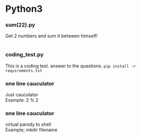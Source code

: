 # Python3 

### sum(22).py
Get 2 numbers and sum it between himself! <br />
<br />
### coding_test.py
This is a coding test. answer to the questions.
`pip install -r requirements.txt`
### one line cauculator 
Just cauculator <br />
Example: 2 % 2
### one line cauculator 
virtual parody to shell <br />
Example; mkdir filename
